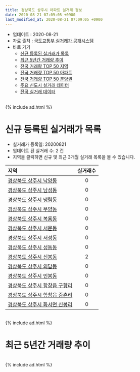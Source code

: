```yaml
---
title: 경상북도 상주시 아파트 실거래 정보
date: 2020-08-21 07:09:05 +0900
last_modified_at: 2020-08-21 07:09:05 +0900
---
```


* 업데이트 : 2020-08-21
* 자료 출처 : [국토교통부 실거래가 공개시스템](http://rt.molit.go.kr)
* 바로 가기
    * [신규 등록된 실거래가 목록](#신규-등록된-실거래가-목록)
    * [최근 5년간 거래량 추이](#최근-5년간-거래량-추이)
    * [전국 거래량 TOP 50 지역](https://inasie.github.io/apt-trade-info/최근-3개월-전국에서-가장-거래가-많이-발생한-지역)
    * [전국 거래량 TOP 50 아파트](https://inasie.github.io/apt-trade-info/최근-3개월-전국에서-가장-거래가-많이-발생한-아파트)
    * [전국 거래량 TOP 50 분양권](https://inasie.github.io/apt-trade-info/최근-3개월-전국에서-가장-거래가-많이-발생한-분양권)
    * [주요 신도시 실거래 데이터](https://inasie.github.io/apt-trade-info/주요-신도시)
    * [전국 실거래 데이터](https://inasie.github.io/apt-trade-info/전국)

<br>
{% include ad.html %}
<br>

# 신규 등록된 실거래가 목록
* 실거래가 등록일: 20200821
* 업데이트 된 실거래 수: 2 건
* 지역을 클릭하면 신규 및 최근 3개월 실거래 목록을 볼 수 있습니다.


|지역|실거래수|
|:---|:---:|
|[경상북도 상주시 낙양동](https://inasie.github.io/apt-trade-info/경상북도-상주시-낙양동)|0|
|[경상북도 상주시 남성동](https://inasie.github.io/apt-trade-info/경상북도-상주시-남성동)|0|
|[경상북도 상주시 냉림동](https://inasie.github.io/apt-trade-info/경상북도-상주시-냉림동)|0|
|[경상북도 상주시 무양동](https://inasie.github.io/apt-trade-info/경상북도-상주시-무양동)|0|
|[경상북도 상주시 복룡동](https://inasie.github.io/apt-trade-info/경상북도-상주시-복룡동)|0|
|[경상북도 상주시 서문동](https://inasie.github.io/apt-trade-info/경상북도-상주시-서문동)|0|
|[경상북도 상주시 서성동](https://inasie.github.io/apt-trade-info/경상북도-상주시-서성동)|0|
|[경상북도 상주시 성동동](https://inasie.github.io/apt-trade-info/경상북도-상주시-성동동)|0|
|[경상북도 상주시 신봉동](https://inasie.github.io/apt-trade-info/경상북도-상주시-신봉동)|2|
|[경상북도 상주시 외답동](https://inasie.github.io/apt-trade-info/경상북도-상주시-외답동)|0|
|[경상북도 상주시 인봉동](https://inasie.github.io/apt-trade-info/경상북도-상주시-인봉동)|0|
|[경상북도 상주시 함창읍 구향리](https://inasie.github.io/apt-trade-info/경상북도-상주시-함창읍-구향리)|0|
|[경상북도 상주시 함창읍 증촌리](https://inasie.github.io/apt-trade-info/경상북도-상주시-함창읍-증촌리)|0|
|[경상북도 상주시 화서면 신봉리](https://inasie.github.io/apt-trade-info/경상북도-상주시-화서면-신봉리)|0|


<br>
{% include ad.html %}
<br>

# 최근 5년간 거래량 추이


<div style="width:100%;">
    <canvas id="deal_progress" height="200"></canvas>
</div>

<script>
new Chart(document.getElementById("deal_progress"), {
    type: 'line',
    data: {
        labels: ['201508','201509','201510','201511','201512','201601','201602','201603','201604','201605','201606','201607','201608','201609','201610','201611','201612','201701','201702','201703','201704','201705','201706','201707','201708','201709','201710','201711','201712','201801','201802','201803','201804','201805','201806','201807','201808','201809','201810','201811','201812','201901','201902','201903','201904','201905','201906','201907','201908','201909','201910','201911','201912','202001','202002','202003','202004','202005','202006','202007','202008'],
        datasets: [{
            label: '매매',
            pointRadius: 1,
            data: [53, 98, 78, 57, 36, 46, 44, 59, 61, 42, 33, 38, 37, 43, 34, 40, 33, 32, 41, 43, 40, 65, 69, 40, 49, 49, 65, 42, 54, 71, 57, 118, 59, 69, 43, 38, 38, 34, 48, 49, 43, 39, 44, 45, 35, 38, 39, 53, 41, 36, 61, 44, 61, 66, 69, 41, 49, 56, 67, 77, 20],
            borderColor: "rgba(255, 201, 14, 1)",
            backgroundColor: "rgba(255, 201, 14, 0.5)",
            fill: false,
            lineTension: 0
        },{
            label: '전월세',
            pointRadius: 1,
            data: [18, 15, 15, 13, 10, 18, 34, 15, 11, 13, 19, 25, 20, 13, 17, 11, 5, 12, 16, 11, 14, 8, 17, 13, 16, 16, 6, 14, 10, 17, 28, 13, 9, 10, 21, 13, 17, 11, 9, 9, 12, 18, 11, 14, 9, 6, 8, 7, 9, 3, 14, 5, 11, 19, 32, 7, 5, 13, 16, 19, 0],
            borderColor: "rgba(0, 141, 185, 1)",
            backgroundColor: "rgba(0, 141, 185, 0.5)",
            fill: false,
            lineTension: 0
        }
        ]
    },
    options: {
        responsive: true,
        title: {
            display: false
        },
        tooltips: {
            mode: 'index',
            intersect: false
        },
        hover: {
            mode: 'nearest',
            intersect: true
        },
        scales: {
            xAxes: [{
                display: true,
                scaleLabel: {
                    display: true,
                    labelString: '년/월'
                }
            }],
            yAxes: [{
                display: true,
                ticks: {
                    suggestedMin: 0,
                },
                scaleLabel: {
                    display: true,
                    labelString: '실거래 수'
                }
            }]
        }
    }
});

</script>


<br>
{% include ad.html %}
<br>

